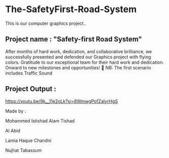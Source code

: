 # The-SafetyFirst-Road-System
This is our computer graphics project.. 

## Project name : "Safety-first Road System"
After months of hard work, dedication, and collaborative brilliance, we successfully presented and defended our Graphics project with flying colors. Gratitude to our exceptional team for their hard work and dedication. 
Onward to new milestones and opportunities! 📌
NB: The first scenario includes Traffic Sound

## Project Output :
https://youtu.be/9k__11e2oLk?si=8WmwgPofZaIyrHgS

Made by :

Mohammed Istishad Alam Tishad 

Al Abid

Lamia Haque Chandni

Nujhat Tabassum
